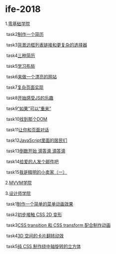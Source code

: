 # ife-2018

1.[零基础学院](https://github.com/zmysb/ife-2018/tree/master/%E9%9B%B6%E5%9F%BA%E7%A1%80%E5%AD%A6%E9%99%A2)

​	task2[制作一个简历](https://zmysb.github.io/ife-2018/%E9%9B%B6%E5%9F%BA%E7%A1%80%E5%AD%A6%E9%99%A2/task2.html)

​	task3[背景边框列表链接和更复杂的选择器](https://zmysb.github.io/ife-2018/%E9%9B%B6%E5%9F%BA%E7%A1%80%E5%AD%A6%E9%99%A2/task3.html)

​	task4[三种简历](https://zmysb.github.io/ife-2018/%E9%9B%B6%E5%9F%BA%E7%A1%80%E5%AD%A6%E9%99%A2/task4.html)

​	task5[学习布局](https://zmysb.github.io/ife-2018/%E9%9B%B6%E5%9F%BA%E7%A1%80%E5%AD%A6%E9%99%A2/task5.html)

​	task6[来做一个漂亮的网站](https://zmysb.github.io/ife-2018/%E9%9B%B6%E5%9F%BA%E7%A1%80%E5%AD%A6%E9%99%A2/task6.html)

​	task7[复杂页面实现](https://zmysb.github.io/ife-2018/%E9%9B%B6%E5%9F%BA%E7%A1%80%E5%AD%A6%E9%99%A2/task7.html)

​	task8[开始感受JS的乐趣](https://zmysb.github.io/ife-2018/%E9%9B%B6%E5%9F%BA%E7%A1%80%E5%AD%A6%E9%99%A2/task8.html)

​	task9[“如果”可以“重来”](https://zmysb.github.io/ife-2018/%E9%9B%B6%E5%9F%BA%E7%A1%80%E5%AD%A6%E9%99%A2/task9.html)

​	task10[找到那个DOM](https://zmysb.github.io/ife-2018/%E9%9B%B6%E5%9F%BA%E7%A1%80%E5%AD%A6%E9%99%A2/task10.html)

​	task11[让你和页面对话](https://zmysb.github.io/ife-2018/%E9%9B%B6%E5%9F%BA%E7%A1%80%E5%AD%A6%E9%99%A2/task11.html)

​	task12[JavaScript里面的居民们](https://zmysb.github.io/ife-2018/%E9%9B%B6%E5%9F%BA%E7%A1%80%E5%AD%A6%E9%99%A2/task12.html)

​	task13[倒数开始 滴答滴 滴答滴](https://zmysb.github.io/ife-2018/%E9%9B%B6%E5%9F%BA%E7%A1%80%E5%AD%A6%E9%99%A2/task13.html)

​	task14[给爱的人发个邮件吧](https://zmysb.github.io/ife-2018/%E9%9B%B6%E5%9F%BA%E7%A1%80%E5%AD%A6%E9%99%A2/task14.html)

​	task15[我是精明的小卖家（一）](https://zmysb.github.io/ife-2018/%E9%9B%B6%E5%9F%BA%E7%A1%80%E5%AD%A6%E9%99%A2/task15.html)

2.[MVVM学院](https://github.com/zmysb/ife-2018/tree/master/MVVM%E5%AD%A6%E9%99%A2)

3.[设计师学院](https://github.com/zmysb/ife-2018/tree/master/%E8%AE%BE%E8%AE%A1%E5%B8%88%E5%AD%A6%E9%99%A2)

​	task1[制作一个简单的菜单动画效果](https://zmysb.github.io/ife-2018/%E8%AE%BE%E8%AE%A1%E5%B8%88%E5%AD%A6%E9%99%A2/task1.html)

​	task2[初步接触 CSS 2D 变形](https://zmysb.github.io/ife-2018/%E8%AE%BE%E8%AE%A1%E5%B8%88%E5%AD%A6%E9%99%A2/task2.html)

​	task3[CSS transition 和 CSS transform 配合制作动画](https://zmysb.github.io/ife-2018/%E8%AE%BE%E8%AE%A1%E5%B8%88%E5%AD%A6%E9%99%A2/task3.html)

​	task4[3D 空间的卡片翻转动效](https://zmysb.github.io/ife-2018/%E8%AE%BE%E8%AE%A1%E5%B8%88%E5%AD%A6%E9%99%A2/task4.html)

​	task5[纯 CSS 制作绕中轴旋转的立方体](https://zmysb.github.io/ife-2018/%E8%AE%BE%E8%AE%A1%E5%B8%88%E5%AD%A6%E9%99%A2/task5.html)


​	





